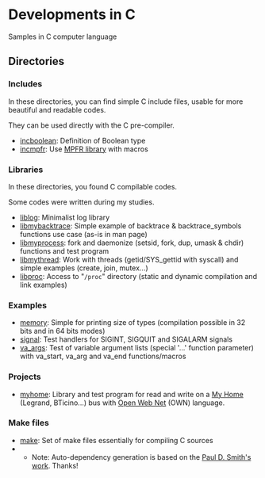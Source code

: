 # Developments in C
Samples in C computer language

## Directories

### Includes
In these directories, you can find simple C include files, usable for more beautiful and readable codes.

They can be used directly with the C pre-compiler.

* [incboolean](incboolean): Definition of Boolean type
* [incmpfr](incmpfr): Use [MPFR library](https://www.mpfr.org/) with macros

### Libraries
In these directories, you found C compilable codes.

Some codes were written during my studies.

* [liblog](liblog): Minimalist log library
* [libmybacktrace](libmybacktrace): Simple example of backtrace & backtrace_symbols functions use case (as-is in man page)
* [libmyprocess](libmyprocess): fork and daemonize (setsid, fork, dup, umask & chdir) functions and test program
* [libmythread](libmythread): Work with threads (getid/SYS_gettid with syscall) and simple examples (create, join, mutex...)
* [libproc](libproc): Access to "`/proc`" directory (static and dynamic compilation and link examples)

### Examples

* [memory](memory): Simple for printing size of types (compilation possible in 32 bits and in 64 bits modes)
* [signal](signal): Test handlers for SIGINT, SIGQUIT and SIGALARM signals
* [va_args](va_args): Test of variable argument lists (special '...' function parameter) with va_start, va_arg and va_end functions/macros

### Projects
* [myhome](myhome): Library and test program for read and write on a [My Home](http://www.homesystems-legrandgroup.com/) (Legrand, BTicino...) bus with [Open Web Net](https://www.myopen-legrandgroup.com/) (OWN) language.

### Make files
* [make](make): Set of make files essentially for compiling C sources
* * Note: Auto-dependency generation is based on the [Paul D. Smith's work](http://make.mad-scientist.net/papers/advanced-auto-dependency-generation/). Thanks!
